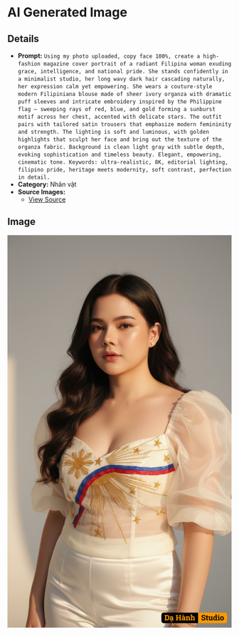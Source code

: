 # AI Generated Image

## Details
- **Prompt:** `Using my photo uploaded, copy face 100%, create a high-fashion magazine cover portrait of a radiant Filipina woman exuding grace, intelligence, and national pride. She stands confidently in a minimalist studio, her long wavy dark hair cascading naturally, her expression calm yet empowering. She wears a couture-style modern Filipiniana blouse made of sheer ivory organza with dramatic puff sleeves and intricate embroidery inspired by the Philippine flag — sweeping rays of red, blue, and gold forming a sunburst motif across her chest, accented with delicate stars. The outfit pairs with tailored satin trousers that emphasize modern femininity and strength. The lighting is soft and luminous, with golden highlights that sculpt her face and bring out the texture of the organza fabric. Background is clean light gray with subtle depth, evoking sophistication and timeless beauty. Elegant, empowering, cinematic tone. Keywords: ultra-realistic, 8K, editorial lighting, filipino pride, heritage meets modernity, soft contrast, perfection in detail.`
- **Category:** Nhân vật
- **Source Images:**
  - [View Source](https://raw.githubusercontent.com/lenzcomvth/ImageLibrary/main/Female.png)

## Image
![AI Generated Image](./image-2025-10-07T16-12-02-828Z-wskfj.png)